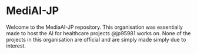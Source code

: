 # MediAI-JP

Welcome to the MediaAI-JP repository. This organisation was essentially made to host the AI for healthcare projects @jp95981 works on. None of the projects in this organisation are official and are simply made simply due to interest.
